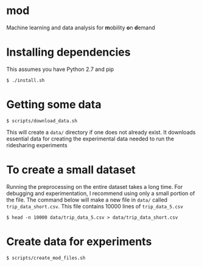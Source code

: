 # mod
Machine learning and data analysis for **m**obility **o**n **d**emand

# Installing dependencies
This assumes you have Python 2.7 and pip

`$ ./install.sh`

# Getting some data

`$ scripts/download_data.sh`

This will create a `data/` directory if one does not already exist. It
downloads essential data for creating the experimental data needed to run the
ridesharing experiments

# To create a small dataset

Running the preprocessing on the entire dataset takes a long time. For
debugging and experimentation, I recommend using only a small portion of the
file. The command below will make a new file in `data/` called
`trip_data_short.csv`. This file contains 10000 lines of `trip_data_5.csv`

`$ head -n 10000 data/trip_data_5.csv > data/trip_data_short.csv`

# Create data for experiments

`$ scripts/create_mod_files.sh`
